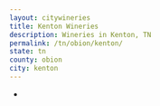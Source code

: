 ```yaml
---
layout: citywineries
title: Kenton Wineries
description: Wineries in Kenton, TN
permalink: /tn/obion/kenton/
state: tn
county: obion
city: kenton
---
```

-
